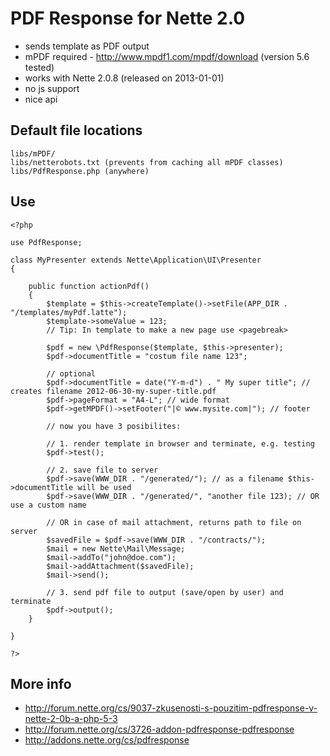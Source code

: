 PDF Response for Nette 2.0
===

- sends template as PDF output
- mPDF required - http://www.mpdf1.com/mpdf/download (version 5.6 tested)
- works with Nette 2.0.8 (released on 2013-01-01)
- no js support
- nice api

Default file locations
---

	libs/mPDF/
	libs/netterobots.txt (prevents from caching all mPDF classes)
	libs/PdfResponse.php (anywhere)


Use
---

	<?php

	use PdfResponse;

	class MyPresenter extends Nette\Application\UI\Presenter
	{

		public function actionPdf()
		{
			$template = $this->createTemplate()->setFile(APP_DIR . "/templates/myPdf.latte");
			$template->someValue = 123;
			// Tip: In template to make a new page use <pagebreak>

			$pdf = new \PdfResponse($template, $this->presenter);
			$pdf->documentTitle = "costum file name 123";

			// optional
			$pdf->documentTitle = date("Y-m-d") . " My super title"; // creates filename 2012-06-30-my-super-title.pdf
			$pdf->pageFormat = "A4-L"; // wide format
			$pdf->getMPDF()->setFooter("|© www.mysite.com|"); // footer

			// now you have 3 posibilites:

			// 1. render template in browser and terminate, e.g. testing
			$pdf->test();

			// 2. save file to server
			$pdf->save(WWW_DIR . "/generated/"); // as a filename $this->documentTitle will be used
			$pdf->save(WWW_DIR . "/generated/", "another file 123); // OR use a custom name

			// OR in case of mail attachment, returns path to file on server
			$savedFile = $pdf->save(WWW_DIR . "/contracts/"); 
			$mail = new Nette\Mail\Message;
			$mail->addTo("john@doe.com");
			$mail->addAttachment($savedFile);
			$mail->send();

			// 3. send pdf file to output (save/open by user) and terminate
			$pdf->output();
		}

	}

	?>

More info
---

- http://forum.nette.org/cs/9037-zkusenosti-s-pouzitim-pdfresponse-v-nette-2-0b-a-php-5-3
- http://forum.nette.org/cs/3726-addon-pdfresponse-pdfresponse
- http://addons.nette.org/cs/pdfresponse